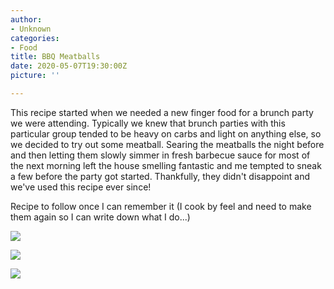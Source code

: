 ```yaml
---
author:
- Unknown
categories:
- Food
title: BBQ Meatballs
date: 2020-05-07T19:30:00Z
picture: ''

---
```

This recipe started when we needed a new finger food for a brunch party we were attending. Typically we knew that brunch parties with this particular group tended to be heavy on carbs and light on anything else, so we decided to try out some meatball. Searing the meatballs the night before and then letting them slowly simmer in fresh barbecue sauce for most of the next morning left the house smelling fantastic and me tempted to sneak a few before the party got started. Thankfully, they didn't disappoint and we've used this recipe ever since!

Recipe to follow once I can remember it (I cook by feel and need to make them again so I can write down what I do...)

![](/meatballs_mix.jpg)

![](/meatballs_cook.jpg)

![](/meatballs_finished.jpg)